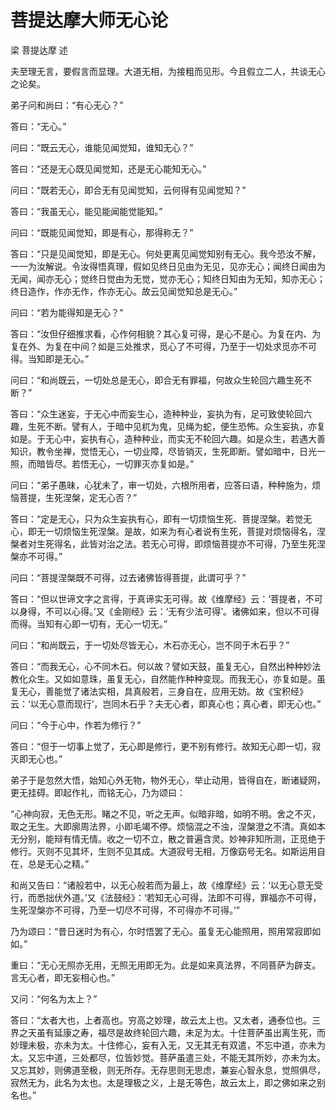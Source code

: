 # 菩提达摩大师无心论

梁 菩提达摩 述

夫至理无言，要假言而显理。大道无相，为接粗而见形。今且假立二人，共谈无心之论矣。

弟子问和尚曰：“有心无心？”

答曰：“无心。”

问曰：“既云无心，谁能见闻觉知，谁知无心？”

答曰：“还是无心既见闻觉知，还是无心能知无心。”

问曰：“既若无心，即合无有见闻觉知，云何得有见闻觉知？”

答曰：“我虽无心，能见能闻能觉能知。”

问曰：“既能见闻觉知，即是有心，那得称无？”

答曰：“只是见闻觉知，即是无心。何处更离见闻觉知别有无心。我今恐汝不解，一一为汝解说。令汝得悟真理，假如见终日见由为无见，见亦无心；闻终日闻由为无闻，闻亦无心；觉终日觉由为无觉，觉亦无心；知终日知由为无知，知亦无心；终日造作，作亦无作，作亦无心。故云见闻觉知总是无心。”

问曰：“若为能得知是无心？”

答曰：“汝但仔细推求看，心作何相貌？其心复可得，是心不是心。为复在内、为复在外、为复在中间？如是三处推求，觅心了不可得，乃至于一切处求觅亦不可得。当知即是无心。”

问曰：“和尚既云，一切处总是无心，即合无有罪福，何故众生轮回六趣生死不断？”

答曰：“众生迷妄，于无心中而妄生心，造种种业，妄执为有，足可致使轮回六趣，生死不断。譬有人，于暗中见杌为鬼，见绳为蛇，便生恐怖。众生妄执，亦复如是。于无心中，妄执有心，造种种业，而实无不轮回六趣。如是众生，若遇大善知识，教令坐禅，觉悟无心，一切业障，尽皆销灭，生死即断。譬如暗中，日光一照，而暗皆尽。若悟无心，一切罪灭亦复如是。”

问曰：“弟子愚昧，心犹未了，审一切处，六根所用者，应答曰语，种种施为，烦恼菩提，生死涅槃，定无心否？”

答曰：“定是无心，只为众生妄执有心，即有一切烦恼生死、菩提涅槃。若觉无心，即无一切烦恼生死涅槃。是故，如来为有心者说有生死，菩提对烦恼得名，涅槃者对生死得名，此皆对治之法。若无心可得，即烦恼菩提亦不可得，乃至生死涅槃亦不可得。”

问曰：“菩提涅槃既不可得，过去诸佛皆得菩提，此谓可乎？”

答曰：“但以世谛文字之言得，于真谛实无可得。故《维摩经》云：‘菩提者，不可以身得，不可以心得。’又《金刚经》云：‘无有少法可得’。诸佛如来，但以不可得而得。当知有心即一切有，无心一切无。”

问曰：“和尚既云，于一切处尽皆无心，木石亦无心，岂不同于木石乎？”

答曰：“而我无心，心不同木石。何以故？譬如天鼓，虽复无心，自然出种种妙法教化众生。又如如意珠，虽复无心，自然能作种种变现。而我无心，亦复如是。虽复无心，善能觉了诸法实相，具真般若，三身自在，应用无妨。故《宝积经》云：‘以无心意而现行’，岂同木石乎？夫无心者，即真心也；真心者，即无心也。”

问曰：“今于心中，作若为修行？”

答曰：“但于一切事上觉了，无心即是修行，更不别有修行。故知无心即一切，寂灭即无心也。”

弟子于是忽然大悟，始知心外无物，物外无心，举止动用，皆得自在，断诸疑网，更无挂碍。即起作礼，而铭无心，乃为颂曰：

“心神向寂，无色无形。睹之不见，听之无声。似暗非暗，如明不明。舍之不灭，取之无生。大即廓周法界，小即毛竭不停。烦恼混之不浊，涅槃澄之不清。真如本无分别，能辩有情无情。收之一切不立，散之普遍含灵。妙神非知所测，正觅绝于修行。灭则不见其坏，生则不见其成。大道寂号无相，万像窈号无名。如斯运用自在，总是无心之精。”

和尚又告曰：“诸般若中，以无心般若而为最上，故《维摩经》云：‘以无心意无受行，而悉拙伏外道。’又《法鼓经》：‘若知无心可得，法即不可得，罪福亦不可得，生死涅槃亦不可得，乃至一切尽不可得，不可得亦不可得。’”

乃为颂曰：“昔日迷时为有心，尔时悟罢了无心。虽复无心能照用，照用常寂即如如。”

重曰：“无心无照亦无用，无照无用即无为。此是如来真法界，不同菩萨为辟支。言无心者，即无妄相心也。”

又问：“何名为太上？”

答曰：“太者大也，上者高也。穷高之妙理，故云太上也。又太者，通泰位也。三界之天虽有延康之寿，福尽是故终轮回六趣，未足为太。十住菩萨虽出离生死，而妙理未极，亦未为太。十住修心，妄有入无，又无其无有双遣，不忘中道，亦未为太。又忘中道，三处都尽，位皆妙觉。菩萨虽遣三处，不能无其所妙，亦未为太。又忘其妙，则佛道至极，则无所存。无存思则无思虑，兼妄心智永息，觉照俱尽，寂然无为，此名为太也。太是理极之义，上是无等色，故云太上，即之佛如来之别名也。”
